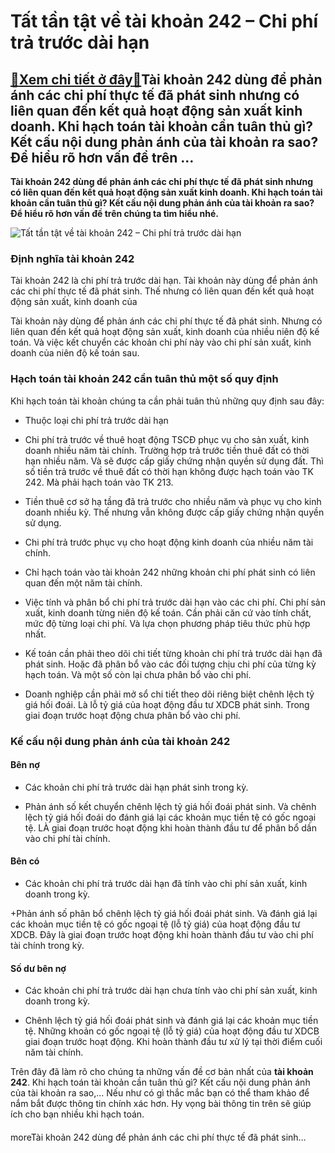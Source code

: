 Tất tần tật về tài khoản 242 – Chi phí trả trước dài hạn
========================================================

[:gift:Xem chi tiết ở đây:gift:](https://hddtvn.com/tat-tan-tat-ve-tai-khoan-242-chi-phi-tra-truoc-dai-han/)Tài khoản 242 dùng để phản ánh các chi phí thực tế đã phát sinh nhưng có liên quan đến kết quả hoạt động sản xuất kinh doanh. Khi hạch toán tài khoản cần tuân thủ gì? Kết cấu nội dung phản ánh của tài khoản ra sao? Để hiểu rõ hơn vấn đề trên …
---------------------------------------------------------------------------------------------------------------------------------------------------------------------------------------------------------------------------------------------------

**Tài khoản 242 dùng để phản ánh các chi phí thực tế đã phát sinh nhưng có liên quan đến kết quả hoạt động sản xuất kinh doanh. Khi hạch toán tài khoản cần tuân thủ gì? Kết cấu nội dung phản ánh của tài khoản ra sao? Để hiểu rõ hơn vấn đề trên chúng ta tìm hiểu nhé.**


![Tất tần tật về tài khoản 242 – Chi phí trả trước dài hạn](https://hddtvn.com/wp-content/uploads/2021/01/Fotolia_112405101_Subscription_Monthly_M-1080x675-1.jpg "Tất tần tật về tài khoản 242 – Chi phí trả trước dài hạn")


### **Định nghĩa tài khoản 242**


Tài khoản 242 là chi phí trả trước dài hạn. Tài khoản này dùng để phản ánh các chi phí thực tế đã phát sinh. Thế nhưng có liên quan đến kết quả hoạt động sản xuất, kinh doanh của 


Tài khoản này dùng để phản ánh các chi phí thực tế đã phát sinh. Nhưng có liên quan đến kết quả hoạt động sản xuất, kinh doanh của nhiều niên độ kế toán. Và việc kết chuyển các khoản chi phí này vào chi phí sản xuất, kinh doanh của niên độ kế toán sau.


### **Hạch toán tài khoản 242 cần tuân thủ một số quy định**


Khi hạch toán tài khoản chúng ta cần phải tuân thủ những quy định sau đây:




* Thuộc loại chi phí trả trước dài hạn



+ Chi phí trả trước về thuê hoạt động TSCĐ phục vụ cho sản xuất, kinh doanh nhiều năm tài chính. Trường hợp trả trước tiền thuê đất có thời hạn nhiều năm. Và sẽ được cấp giấy chứng nhận quyền sử dụng đất. Thì số tiền trả trước về thuê đất có thời hạn không được hạch toán vào TK 242. Mà phải hạch toán vào TK 213.


+ Tiền thuê cơ sở hạ tầng đã trả trước cho nhiều năm và phục vụ cho kinh doanh nhiều kỳ. Thế nhưng vẫn không được cấp giấy chứng nhận quyền sử dụng.


+ Chi phí trả trước phục vụ cho hoạt động kinh doanh của nhiều năm tài chính.




* Chỉ hạch toán vào tài khoản 242 những khoản chi phí phát sinh có liên quan đến một năm tài chính.

* Việc tính và phân bổ chi phí trả trước dài hạn vào các chi phí. Chi phí sản xuất, kinh doanh từng niên độ kế toán. Cần phải căn cứ vào tính chất, mức độ từng loại chi phí. Và lựa chọn phương pháp tiêu thức phù hợp nhất.

* Kế toán cần phải theo dõi chi tiết từng khoản chi phí trả trước dài hạn đã phát sinh. Hoặc đã phân bổ vào các đối tượng chịu chi phí của từng kỳ hạch toán. Và một số còn lại chưa phân bổ vào chi phí. 

* Doanh nghiệp cần phải mở sổ chi tiết theo dõi riêng biệt chênh lệch tỷ giá hối đoái. Là lỗ tỷ giá của hoạt động đầu tư XDCB phát sinh. Trong giai đoạn trước hoạt động chưa phân bổ vào chi phí.



### **Kế cấu nội dung phản ánh của tài khoản 242**


#### **Bên nợ**


+ Các khoản chi phí trả trước dài hạn phát sinh trong kỳ.


+ Phản ánh số kết chuyển chênh lệch tỷ giá hối đoái phát sinh. Và chênh lệch tỷ giá hối đoái do đánh giá lại các khoản mục tiền tệ có gốc ngoại tệ. LÀ giai đoạn trước hoạt động khi hoàn thành đầu tư để phân bổ dần vào chi phí tài chính.


#### **Bên có**


+ Các khoản chi phí trả trước dài hạn đã tính vào chi phí sản xuất, kinh doanh trong kỳ.


+Phản ánh số phân bổ chênh lệch tỷ giá hối đoái phát sinh. Và đánh giá lại các khoản mục tiền tệ có gốc ngoại tệ (lỗ tỷ giá) của hoạt động đầu tư XDCB. Đây là giai đoạn trước hoạt động khi hoàn thành đầu tư vào chi phí tài chính trong kỳ.


#### **Số dư bên nợ**


+ Các khoản chi phí trả trước dài hạn chưa tính vào chi phí sản xuất, kinh doanh trong kỳ.


+ Chênh lệch tỷ giá hối đoái phát sinh và đánh giá lại các khoản mục tiền tệ. Những khoản có gốc ngoại tệ (lỗ tỷ giá) của hoạt động đầu tư XDCB giai đoạn trước hoạt động. Khi hoàn thành đầu tư xử lý tại thời điểm cuối năm tài chính.


Trên đây đã làm rõ cho chúng ta những vấn đề cơ bản nhất của **tài khoản 242**. Khi hạch toán tài khoản cần tuân thủ gì? Kết cấu nội dung phản ánh của tài khoản ra sao,… Nếu như có gì thắc mắc bạn có thể tham khảo để nắm bắt được thông tin chính xác hơn. Hy vọng bài thông tin trên sẽ giúp ích cho bạn nhiều khi hạch toán.


#### 


moreTài khoản 242 dùng để phản ánh các chi phí thực tế đã phát sinh…

